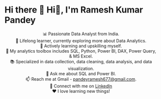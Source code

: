 # Hi there 👋 Hi👋, I'm Ramesh Kumar Pandey

<div align="center">

📊 Passionate Data Analyst from India.  
🔭 Lifelong learner, currently exploring more about Data Analytics.  
🌱 Actively learning and upskilling myself.  
🧰 My analytics toolbox includes SQL, Python, Power BI, DAX, Power Query, & MS Excel.  
📚 Specialized in data collection, data cleaning, data analysis, and data visualization.  
💬 Ask me about SQL and Power BI.  
📫 Reach me at Gmail - pandeyramesh677@gmail.com.  
🔗 Connect with me on [LinkedIn](https://www.linkedin.com/in/ramesh-pandey-8620a415b/)  
❤️ I love learning new things!

</div>
